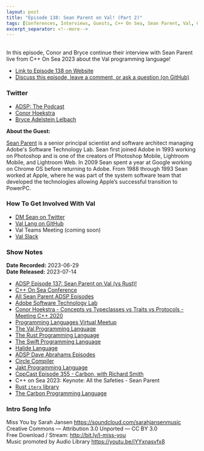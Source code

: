 ```yaml
---
layout: post
title: "Episode 138: Sean Parent on Val! (Part 2)"
tags: [Conferences, Interviews, Guests, C++ On Sea, Sean Parent, Val, C++, Rust, Swift]
excerpt_separator: <!--more-->
---
```


<div id="buzzsprout-player-13222812"></div><script src="https://www.buzzsprout.com/1501960/13222812-episode-138-sean-parent-on-val-part-2.js?container_id=buzzsprout-player-13222812&player=small" type="text/javascript" charset="utf-8"></script>

<br>In this episode, Conor and Bryce continue their interview with Sean Parent live from C++ On Sea 2023 about the Val programming language!

<!--more-->

* [Link to Episode 138 on Website](https://adspthepodcast.com/2023/07/14/Episode-138.html)
* [Discuss this episode, leave a comment, or ask a question (on GitHub)](https://github.com/codereport/adsp2/discussions/28)

### Twitter
 
* [ADSP: The Podcast](https://twitter.com/adspthepodcast)
* [Conor Hoekstra](https://twitter.com/code_report)
* [Bryce Adelstein Lelbach](https://twitter.com/blelbach)

**About the Guest:**

[Sean Parent](https://twitter.com/seanparent) is a senior principal scientist and software architect managing Adobe's Software Technology Lab. Sean first joined Adobe in 1993 working on Photoshop and is one of the creators of Photoshop Mobile, Lightroom Mobile, and Lightroom Web. In 2009 Sean spent a year at Google working on Chrome OS before returning to Adobe. From 1988 through 1993 Sean worked at Apple, where he was part of the system software team that developed the technologies allowing Apple’s successful transition to PowerPC.

### How To Get Involved With Val

* [DM Sean on Twitter](https://twitter.com/seanparent)
* [Val Lang on GitHub](https://github.com/val-lang/val)
* Val Teams Meeting (coming soon)
* [Val Slack](https://join.slack.com/t/val-qs97696/shared_invite/zt-1z3dsblrq-y4qXfEE6wr6uMEJSN9uFyg)

### Show Notes
 
**Date Recorded:** 2023-06-29 <br>
**Date Released:** 2023-07-14

* [ADSP Episode 137: Sean Parent on Val (vs Rust)!](https://adspthepodcast.com/2023/07/07/Episode-137.html)
* [C++ On Sea Conference](https://cpponsea.uk/)
* [All Sean Parent ADSP Episodes](https://adspthepodcast.com/tags/#Sean+Parent)
* [Adobe Software Technology Lab](https://stlab.adobe.com/)
* [Conor Hoekstra - Concepts vs Typeclasses vs Traits vs Protocols - Meeting C++ 2020](https://www.youtube.com/watch?v=Qh7QdG5RK9E)
* [Programming Languages Virtual Meetup](https://www.meetup.com/programming-languages-toronto-meetup/)
* [The Val Programming Language](https://www.val-lang.dev/)
* [The Rust Programming Language](https://www.rust-lang.org/)
* [The Swift Programming Language](https://swift.org/)
* [Halide Language](https://halide-lang.org/)
* [ADSP Dave Abrahams Episodes](https://adspthepodcast.com/tags/#Dave+Abrahams)
* [Circle Compiler](https://www.circle-lang.org/)
* [Jakt Programming Language](https://github.com/SerenityOS/jakt)
* [CppCast Episode 355 - Carbon, with Richard Smith](https://cppcast.com/carbon/)
* C++ on Sea 2023: Keynote: All the Safeties - Sean Parent
* [Rust `iterx` library](https://crates.io/crates/iterx)
* [The Carbon Programming Language](https://github.com/carbon-language/carbon-lang)

### Intro Song Info
 
Miss You by Sarah Jansen https://soundcloud.com/sarahjansenmusic<br>
Creative Commons — Attribution 3.0 Unported — CC BY 3.0<br>
Free Download / Stream: http://bit.ly/l-miss-you<br>
Music promoted by Audio Library https://youtu.be/iYYxnasvfx8<br>
